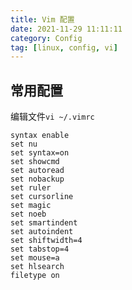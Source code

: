 ```yaml
---
title: Vim 配置
date: 2021-11-29 11:11:11
category: Config
tag: [linux, config, vi]
---
```




## 常用配置

编辑文件`vi ~/.vimrc`

```shell
syntax enable
set nu
set syntax=on
set showcmd
set autoread
set nobackup
set ruler
set cursorline
set magic
set noeb
set smartindent
set autoindent
set shiftwidth=4
set tabstop=4
set mouse=a
set hlsearch
filetype on
```

